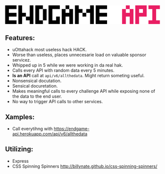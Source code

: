 ![EndgameAPI](/endgame.png)

## Features:
- uOttahack most useless hack HACK.
- Worse than useless, places unnecesarie load on valuable sponsor servicez.
- Whipped up in 5 while we were working in da real hak.
- Calls every API with random data every 5 minutes.
- **Is an API** call at `api/v6/allthedata`. Might return someting useful.
- Nonsensical docutation.
- Sensical docuretation.
- Makes meaningful calls to every challenge API while exposing none of the data to the end user.
- No way to trigger API calls to other services.

## Xamples:

- Call everytihng with <https://endgame-api.herokuapp.com/api/v6/allthedata>

## Utilizing:
- Express 
- CSS Spinning Spinners <http://billynate.github.io/css-spinning-spinners/>
